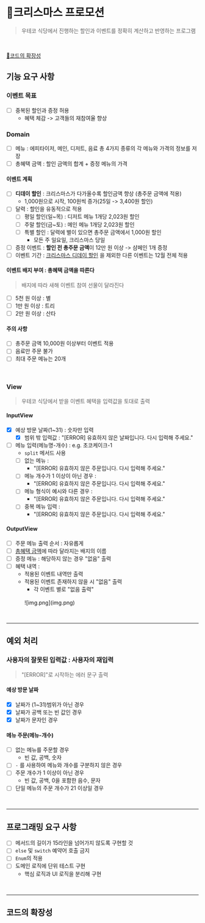 # 🎄크리스마스 프로모션
> 우테코 식당에서 진행하는 할인과 이벤트를 정확히 계산하고 반영하는 프로그램

<br>

[🚀코드의 확장성](#코드의-확장성)

## 기능 요구 사항

### 이벤트 목표
- [ ] 중복된 할인과 증정 허용
  - 혜택 체감 -> 고객들의 재참여율 향상

### Domain
- [ ] 메뉴 : 에피타이저, 메인, 디저트, 음료 총 4가지 종류의 각 메뉴와 가격의 정보를 저장
- [ ] 총혜택 금액 : 할인 금액의 합계 + 증정 메뉴의 가격

#### 이벤트 계획
- [ ] **디데이 할인** : 크리스마스가 다가올수록 할인금액 향상 (총주문 금액에 적용)
  - 1,000원으로 시작, 100원씩 증가(25일 -> 3,400원 할인)
- [ ] 달력 : 할인을 유동적으로 적용
  - [ ] 평일 할인(일~목) : 디저트 메뉴 1개당 2,023원 할인
  - [ ] 주말 할인(금~토) : 메인 메뉴 1개당 2,023원 할인
  - [ ] 특별 할인 : 달력에 별이 있으면 총주문 금액에서 1,000원 할인
    - 모든 주 일요일, 크리스마스 당일
- [ ] 증정 이벤트 : **할인 전 총주문 금액**이 12만 원 이상 -> 샴페인 1개 증정
- [ ] 이벤트 기간 : [크리스마스 디데이 할인](#이벤트-계획) 을 제외한 다른 이벤트는 12월 전체 적용

#### 이벤트 배지 부여 : 총혜택 금액을 따른다
> 배지에 따라 새해 이벤트 참여 선물이 달라진다
- [ ] 5천 원 이상 : 별
- [ ] 1만 원 이상 : 트리
- [ ] 2만 원 이상 : 산타

#### 주의 사항
- [ ] 총주문 금액 10,000원 이상부터 이벤트 적용
- [ ] 음료만 주문 불가
- [ ] 최대 주문 메뉴는 20개

<br>

### View
> 우테코 식당에서 받을 이벤트 혜택을 입력값을 토대로 출력
#### InputView
- [x] 예상 방문 날짜(1~31) : 숫자만 입력
  - [x] 범위 밖 입력값 : "[ERROR] 유효하지 않은 날짜입니다. 다시 입력해 주세요."
- [ ] 메뉴 입력(메뉴명-개수) : e.g. 초코케이크-1
  - `split` 메서드 사용
  - [ ] 없는 메뉴 :
    - "[ERROR] 유효하지 않은 주문입니다. 다시 입력해 주세요."
  - [ ] 메뉴 개수가 1 이상이 아닌 경우 :
    - "[ERROR] 유효하지 않은 주문입니다. 다시 입력해 주세요."
  - [ ] 메뉴 형식이 예시와 다른 경우 :
    - "[ERROR] 유효하지 않은 주문입니다. 다시 입력해 주세요."
  - [ ] 중복 메뉴 입력 :
    - "[ERROR] 유효하지 않은 주문입니다. 다시 입력해 주세요."

#### OutputView
- [ ] 주문 메뉴 출력 순서 : 자유롭게
- [ ] [총혜택 금액](#도메인)에 따라 달라지는 배지의 이름
- [ ] 증정 메뉴 : 해당하지 않는 경우 "없음" 출력
- [ ] 혜택 내역 :
  - 적용된 이벤트 내역만 출력
  - 적용된 이벤트 존재하지 않을 시 "없음" 출력
    - 각 이벤트 별로 "없음 출력"
    <br>
    ![img.png](img.png)

<br>

---
## 예외 처리

### 사용자의 잘못된 입력값 : 사용자의 재입력
> "[ERROR]"로 시작하는 에러 문구 출력

#### 예상 방문 날짜
- [x] 날짜가 (1~31)범위가 아닌 경우
- [x] 날짜가 공백 또는 빈 값인 경우
- [x] 날짜가 문자인 경우

#### 메뉴 주문(메뉴-개수)
- [ ] 없는 메뉴를 주문할 경우
  - 빈 값, 공백, 숫자
- [ ] `-` 를 사용하여 메뉴와 개수를 구분하지 않은 경우
- [ ] 주문 개수가 1 이상이 아닌 경우
  - 빈 값, 공백, 0을 포함한 음수, 문자
- [ ] 단일 메뉴의 주문 개수가 21 이상일 경우

<br>

---
## 프로그래밍 요구 사항
- [ ] 메서드의 길이가 15라인을 넘어가지 않도록 구현할 것
- [ ] `else` 및 `switch` 예약어 호출 금지
- [ ] `Enum`의 적용
- [ ] 도메인 로직에 단위 테스트 구현
    - 핵심 로직과 UI 로직을 분리해 구현

<br/>

---
## 코드의 확장성